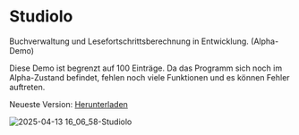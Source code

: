 # Studiolo
Buchverwaltung und Lesefortschrittsberechnung in Entwicklung. (Alpha-Demo)

Diese Demo ist begrenzt auf 100 Einträge. Da das Programm sich noch im Alpha-Zustand befindet, fehlen noch viele Funktionen und es können Fehler auftreten. 

Neueste Version: [Herunterladen](https://github.com/Alsweider/Studiolo/releases/latest)


![2025-04-13 16_06_58-Studiolo](https://github.com/user-attachments/assets/02078156-a41b-46ae-9742-d5df36f685c0)
